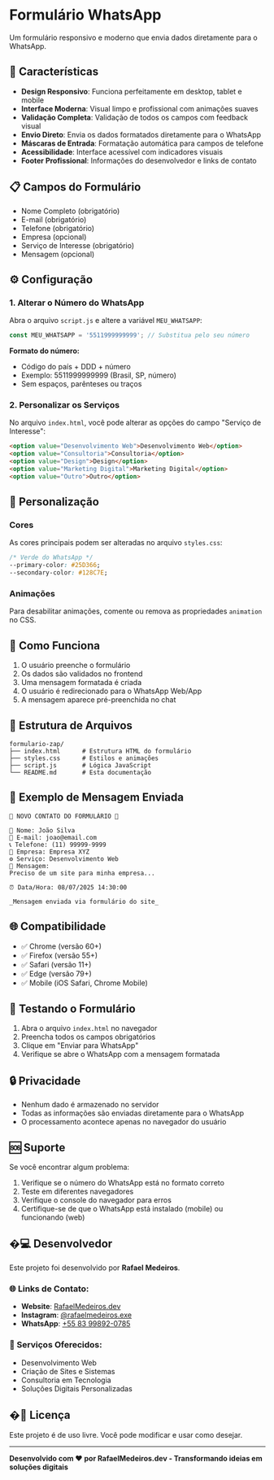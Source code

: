 # Formulário WhatsApp

Um formulário responsivo e moderno que envia dados diretamente para o WhatsApp.

## 🚀 Características

- **Design Responsivo**: Funciona perfeitamente em desktop, tablet e mobile
- **Interface Moderna**: Visual limpo e profissional com animações suaves
- **Validação Completa**: Validação de todos os campos com feedback visual
- **Envio Direto**: Envia os dados formatados diretamente para o WhatsApp
- **Máscaras de Entrada**: Formatação automática para campos de telefone
- **Acessibilidade**: Interface acessível com indicadores visuais
- **Footer Profissional**: Informações do desenvolvedor e links de contato

## 📋 Campos do Formulário

- Nome Completo (obrigatório)
- E-mail (obrigatório)
- Telefone (obrigatório)
- Empresa (opcional)
- Serviço de Interesse (obrigatório)
- Mensagem (opcional)

## ⚙️ Configuração

### 1. Alterar o Número do WhatsApp

Abra o arquivo `script.js` e altere a variável `MEU_WHATSAPP`:

```javascript
const MEU_WHATSAPP = '5511999999999'; // Substitua pelo seu número
```

**Formato do número:**
- Código do país + DDD + número
- Exemplo: 5511999999999 (Brasil, SP, número)
- Sem espaços, parênteses ou traços

### 2. Personalizar os Serviços

No arquivo `index.html`, você pode alterar as opções do campo "Serviço de Interesse":

```html
<option value="Desenvolvimento Web">Desenvolvimento Web</option>
<option value="Consultoria">Consultoria</option>
<option value="Design">Design</option>
<option value="Marketing Digital">Marketing Digital</option>
<option value="Outro">Outro</option>
```

## 🎨 Personalização

### Cores
As cores principais podem ser alteradas no arquivo `styles.css`:

```css
/* Verde do WhatsApp */
--primary-color: #25D366;
--secondary-color: #128C7E;
```

### Animações
Para desabilitar animações, comente ou remova as propriedades `animation` no CSS.

## 📱 Como Funciona

1. O usuário preenche o formulário
2. Os dados são validados no frontend
3. Uma mensagem formatada é criada
4. O usuário é redirecionado para o WhatsApp Web/App
5. A mensagem aparece pré-preenchida no chat

## 🔧 Estrutura de Arquivos

```
formulario-zap/
├── index.html      # Estrutura HTML do formulário
├── styles.css      # Estilos e animações
├── script.js       # Lógica JavaScript
└── README.md       # Esta documentação
```

## 📄 Exemplo de Mensagem Enviada

```
🔷 NOVO CONTATO DO FORMULÁRIO 🔷

👤 Nome: João Silva
📧 E-mail: joao@email.com
📞 Telefone: (11) 99999-9999
🏢 Empresa: Empresa XYZ
⚙️ Serviço: Desenvolvimento Web
💬 Mensagem:
Preciso de um site para minha empresa...

⏰ Data/Hora: 08/07/2025 14:30:00

_Mensagem enviada via formulário do site_
```

## 🌐 Compatibilidade

- ✅ Chrome (versão 60+)
- ✅ Firefox (versão 55+)
- ✅ Safari (versão 11+)
- ✅ Edge (versão 79+)
- ✅ Mobile (iOS Safari, Chrome Mobile)

## 📱 Testando o Formulário

1. Abra o arquivo `index.html` no navegador
2. Preencha todos os campos obrigatórios
3. Clique em "Enviar para WhatsApp"
4. Verifique se abre o WhatsApp com a mensagem formatada

## 🔒 Privacidade

- Nenhum dado é armazenado no servidor
- Todas as informações são enviadas diretamente para o WhatsApp
- O processamento acontece apenas no navegador do usuário

## 🆘 Suporte

Se você encontrar algum problema:

1. Verifique se o número do WhatsApp está no formato correto
2. Teste em diferentes navegadores
3. Verifique o console do navegador para erros
4. Certifique-se de que o WhatsApp está instalado (mobile) ou funcionando (web)

## �‍💻 Desenvolvedor

Este projeto foi desenvolvido por **Rafael Medeiros**.

### 🌐 Links de Contato:
- **Website**: [RafaelMedeiros.dev](https://rafaelmedeiros.dev)
- **Instagram**: [@rafaelmedeiros.exe](https://www.instagram.com/rafaelmedeiros.exe/)
- **WhatsApp**: [+55 83 99892-0785](https://wa.me/5583998920785)

### 💼 Serviços Oferecidos:
- Desenvolvimento Web
- Criação de Sites e Sistemas
- Consultoria em Tecnologia
- Soluções Digitais Personalizadas

## �📝 Licença

Este projeto é de uso livre. Você pode modificar e usar como desejar.

---

**Desenvolvido com ❤️ por RafaelMedeiros.dev - Transformando ideias em soluções digitais**
